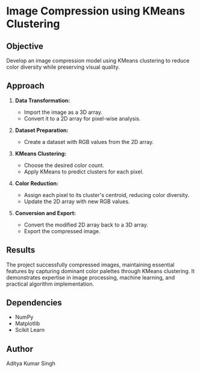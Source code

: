 # Image Compression using KMeans Clustering

## Objective
Develop an image compression model using KMeans clustering to reduce color diversity while preserving visual quality.

## Approach

1. **Data Transformation:**
   - Import the image as a 3D array.
   - Convert it to a 2D array for pixel-wise analysis.

2. **Dataset Preparation:**
   - Create a dataset with RGB values from the 2D array.

3. **KMeans Clustering:**
   - Choose the desired color count.
   - Apply KMeans to predict clusters for each pixel.

4. **Color Reduction:**
   - Assign each pixel to its cluster's centroid, reducing color diversity.
   - Update the 2D array with new RGB values.

5. **Conversion and Export:**
   - Convert the modified 2D array back to a 3D array.
   - Export the compressed image.

## Results
The project successfully compressed images, maintaining essential features by capturing dominant color palettes through KMeans clustering. It demonstrates expertise in image processing, machine learning, and practical algorithm implementation.


## Dependencies
- NumPy
- Matplotlib
- Scikit Learn

## Author
Aditya Kumar Singh

